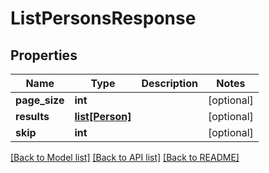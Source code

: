 # ListPersonsResponse

## Properties
Name | Type | Description | Notes
------------ | ------------- | ------------- | -------------
**page_size** | **int** |  | [optional] 
**results** | [**list[Person]**](Person.md) |  | [optional] 
**skip** | **int** |  | [optional] 

[[Back to Model list]](../README.md#documentation-for-models) [[Back to API list]](../README.md#documentation-for-api-endpoints) [[Back to README]](../README.md)

